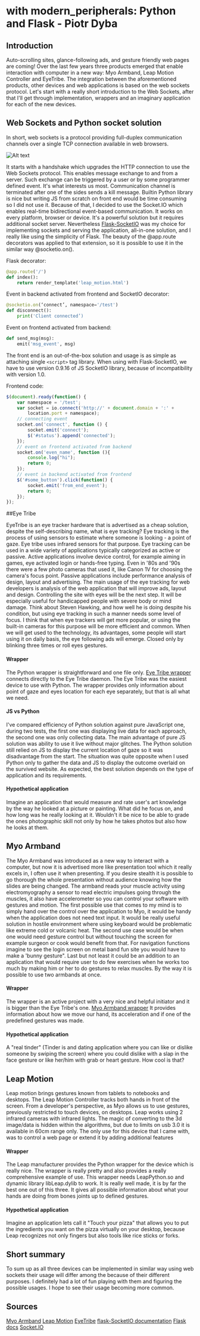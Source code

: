 # with modern_peripherals: Python and Flask - Piotr Dyba

## Introduction

Auto-scrolling sites, glance-following ads, and gesture friendly web pages are
coming! Over the last few years three products emerged that enable interaction
with computer in a new way: Myo Armband, Leap Motion Controller and EyeTribe.
The integration between the aforementioned products, other devices and web
applications is based on the web sockets protocol. Let's start with a really short
introduction to the Web Sockets, after that I'll get through implementation,
wrappers and an imaginary application for each of the new devices.

## Web Sockets and Python socket solution

In short, web sockets is a protocol providing full-duplex communication channels
over a single TCP connection available in web browsers.

![Alt text](./001_web_sockets.png "01 Web Sockets Diagram")

It starts with a handshake which upgrades the HTTP connection to use the Web Sockets protocol.
This enables message exchange to and from a server. Such exchange can be triggered
by a user or by some programmer defined event. It's what interests us most.
Communication channel is terminated after one of the sides sends a kill message.
Builtin Python library is nice but writing JS from scratch on front end would
be time consuming so I did not use it.
Because of that, I decided to use the Socket.IO which enables real-time
bidirectional event-based communication. It works on every platform,
browser or device. It's a powerful solution but it requires additional socket server.
Nevertheless
[Flask-SocketIO](https://github.com/miguelgrinberg/Flask-SocketIO)
was my choice for implementing sockets and serving the
application, all-in-one solution, and I really like using the simplicity of Flask.
The beauty of the @app.route decorators was applied to that extension, so
it is possible to use it in the similar way @socketio.on().

Flask decorator:

```python
@app.route('/')
def index():
    return render_template('leap_motion.html')
```

Event in backend activated from frontend and SocketIO decorator:

```python
@socketio.on(‘connect’, namespace='/test')
def disconnect():
    print('Client connected’)
```

Event on frontend activated from backend:

```python
def send_msg(msg):
    emit('msg_event', msg)
```

The front end is an out-of-the-box solution and usage is as simple as attaching
single `<script>` tag library. When using with Flask-SocketIO, we have to use
version 0.9.16 of JS SocketIO library, because of incompatibility with version 1.0.

Frontend code:

```javascript
$(document).ready(function() {
    var namespace = '/test';
    var socket = io.connect('http://' + document.domain + ':' +
        location.port + namespace);
    // connecting event
    socket.on('connect', function () {
        socket.emit('connect');
        $('#status').append('connected');
    });
    // event on frontend activated from backend
    socket.on('even_name', function (){
        console.log("hi");
        return 0;
    });
    // event in backend activated from frontend
    $('#some_button').click(function() {
        socket.emit('from_end_event');
        return 0;
    });
});
```

##Eye Tribe

EyeTribe is an eye tracker hardware that is advertised as a cheap solution,
despite the self-describing name, what is eye tracking?
Eye tracking is the process of using sensors to estimate where someone
is looking - a point of gaze. Eye tribe uses infrared sensors for that purpose.
Eye tracking can be used in a wide variety of applications typically
categorized as active or passive. Active applications involve device control,
for example aiming in games, eye activated login or hands-free typing.
Even in '80s and '90s there were a few photo cameras that used it, like Canon 1V for
choosing the camera's focus point.
Passive applications include performance analysis of design,
layout and advertising. The main usage of the eye tracking for web developers
is analysis of the web application that will improve ads, layout and design.
Controlling the site with eyes will be the next step. It will be especially useful
for handicapped people with severe body or mind damage. Think about
Steven Hawking, and how well he is doing despite his condition, but using eye
tracking in such a manner needs some level of focus. I think that when eye
trackers will get more popular, or using the built-in cameras for this purpose
will be more efficient and common. When we will get used to the technology,
its advantages, some people will start using it on daily basis, the eye
following ads will emerge. Closed only by blinking three times or roll eyes gestures.

#### Wrapper

The Python wrapper is straightforward and one file only.
[Eye Tribe wrapper](https://github.com/baekgaard/peyetribe)
connects directly to the Eye Tribe daemon. The Eye Tribe was the easiest
device to use with Python. The wrapper provides only information about point of gaze and
 eyes location for each eye separately, but that is all what we need.

#### JS vs Python

I've compared efficiency of Python solution against pure JavaScript one, during
two tests, the first one was displaying live data for each approach, the second
one was only collecting data. The main advantage of pure JS
solution was ability to use it live without major glitches.
The Python solution still relied on JS to display the current
location of gaze so it was disadvantage from the start. The situation
was quite opposite when I used Python only to gather the data and JS to display
the outcome overlaid on the survived website. As expected, the best solution
depends on the type of application and its requirements.

#### Hypothetical application

Imagine an application that would measure and rate user's art knowledge
by the way he looked at a picture or painting. What did he focus
on, and how long was he really looking at it. Wouldn't it be nice to be able
to grade the ones photographic skill not only by how he takes photos but also
how he looks at them.

## Myo Armband

The Myo Armband was introduced as a new way to interact with a  computer, but now it is
advertised more like presentation tool which it really excels in, I often use it
when presenting. If you desire stealth it is possible to go thorough the whole
presentation without audience knowing how the slides are being changed.
The armband reads your muscle activity using electromyography a
sensor to read electric impulses going through the muscles, it also have
accelerometer so you can control your software with gestures and motion.
The first possible use that comes to my mind is to
simply hand over the control over the application to Myo, it would be
handy when the application does not need text input. It would be really useful solution in
hostile environment where using keyboard would be problematic like extreme cold
or volcanic heat. The second use case would be when one would need gesture control
but without touching the screen for example surgeon or cook would benefit from
that. For navigation functions imagine to see the login screen on metal band
fun site you would have to make a 'bunny gesture". Last but not least it could
be an addition to an application that would require user to do few exercises when he
works too much by making him or her to do gestures to relax muscles.
By the way it is possible to use two armbands at once.

#### Wrapper

The wrapper is an active project with a very nice and
helpful initiator and it is bigger than the Eye Tribe's one.
[Myo Armband wrapper](https://github.com/NiklasRosenstein/myo-python)
It provides information about how we move our hand, its acceleration and if
one of the predefined gestures was made.

#### Hypothetical application

A "real tinder" (Tinder is and dating application where you can like or dislike
someone by swiping the screen) where you could dislike with a slap in the
face gesture or like her/him with grab or heart gesture. How cool is that?

## Leap Motion

Leap motion brings gestures known from tablets to notebooks and desktops.
The Leap Motion Controller tracks both hands in front of the screen.
From a developer's perspective, as Myo allows us to use gestures,
previously restricted to touch devices, on desktops.
Leap works using 2 infrared cameras with infrared lights.
The magic of converting to the 3d image/data is hidden within the algorithms,
but due to limits on usb 3.0 it is available in 60cm range only.
The only use for this device that I came with, was to control a web page or
extend it by adding additional features

#### Wrapper

The Leap manufacturer provides the Python wrapper for the device
which is really nice. The wrapper is really pretty and also provides a really
comprehensive example of use. This wrapper needs LeapPython.so and
dynamic library libLeap.dylib to work. It is really well made, it is
by far the best one out of this three. It gives all possible
information about what your hands are doing from bones joints up to defined gestures.

#### Hypothetical application

Imagine an application lets call it "Touch your pizza" that allows you to put
the ingredients you want on the pizza virtually on your desktop, because
Leap recognizes not only fingers but also tools like rice sticks or forks.

## Short summary

To sum up as all three devices can be implemented in similar way using
web sockets their usage will differ among the because of their different
purposes. I definitely had a lot of fun playing with
them and figuring the possible usages. I hope to see their usage becoming
more common.

## Sources

[Myo Armband](https://www.thalmic.com/myo/)
[Leap Motion](https://www.leapmotion.com)
[EyeTribe](https://theeyetribe.com)
[flask-SocketIO documentation](https://flask-socketio.readthedocs.org/en/latest/)
[Flask docs](http://flask.pocoo.org/docs/0.10/)
[Socket.IO](http://socket.io)
